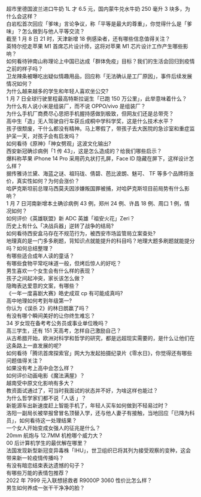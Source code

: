 超市里德国波兰进口牛奶 1L 才 6.5 元，国内蒙牛兑水牛奶 250 毫升 3 块多，为什么会这样？  
白岩松首次回应「爹味」言论争议，称「平等是最大的尊重」，你觉得什么是「爹味」？怎么做到与他人平等交流？  
截至 1 月 8 日 21 时，天津新增 18 例感染者，还有哪些信息值得关注？  
英特尔挖走苹果 M1 首席芯片设计师，这将对苹果 M1 芯片设计工作产生哪些影响？  
如何看待钟南山称理论上中国已达成「群体免疫」目标？我们的生活会回归到疫情之前的样子吗？  
卫龙辣条被曝吃出疑似情趣用品，回应称「无法确认是工厂原因」，事件后续发展情况如何？  
为什么越来越多的学生和年轻人喜欢坐公交?  
1 月 7 日全球行驶里程最高特斯拉诞生「已跑 150 万公里」，此举意味着什么？  
为什么有人说小米是组装厂，而不说 OPPO/vivo 是组装厂？  
为什么手机厂商费尽心思把手机握持感做到极致，但网友们还是总带壳？  
高中生「造」无人驾驶自行车获丘成桐中学科学奖，这是什么技术水平？  
孩子很颓废，干什么都没有精神。马上寒假了，带孩子去大医院的急诊室和重症监护呆一天，对孩子会有启发吗？  
如何看待《原神》「神女劈观」这波文化输出?  
西安新冠确诊病例「1 传 43」，这是怎么造成的？给我们哪些启示？  
爆料称苹果 iPhone 14 Pro 采用药丸状打孔屏，Face ID 隐藏在屏下，这样设计怎么样？  
据传雅诗兰黛、海蓝之谜、祖玛珑、倩碧、芭比波朗、魅可、 TF 等多个品牌将涨价，真实性如何？为何会涨价？  
哈萨克斯坦前总理马西莫夫因涉嫌叛国罪被捕，对哈萨克斯坦目前局势有什么影响？  
1 月 7 日河南新增本土确诊病例 43 例，郑州 24 例、许昌 18 例、周口 1 例，情况如何？  
如何评价《英雄联盟》新 ADC 英雄「祖安火花」Zeri？  
历史上有什么「决战兵器」逆转了战争的结局?  
如何看待西安盒马存在不规范行为，被西安市场监管局立案查处?  
地理真的是一门多多刷题，背知识点就能提升的科目吗？地理大题多刷题就能提分吗？如何总结整理？  
有哪些适合成年人读的童话？  
有哪些食物平常吃味道一般，但烤后惊人的好吃？  
男生喜欢一个女生会有什么样的表现？  
孩子之间起冲突，家长该怎么做？  
隐晦表达爱意的文案，有哪些？  
《一年一度喜剧大赛》皓史成双 cp 有可能成真吗?  
高中地理如何考到年级第一?  
你认为《误杀 2》的林日朗赢了吗？  
有没有哪个瞬间美好的让你终生难忘？  
34 岁女现在备考考公务员或事业单位晚吗？  
高三学生，还有 151 天高考，怎样自己激励自己？  
从古希腊开始，欧洲对科学和哲学的研究，都是远超现实需要的，是什么让他们在这条路上一直发展的呢?  
如何看待「腾讯首席探索官」网大为发起拍摄纪录片《零水日》，你觉得还有哪些问题值得关注？  
如果没有考上高中会怎么样？  
如何评价动画电影《魔法满屋》？  
越南受中原文化影响有多大？  
教资面试通过了，可当时我面试的状态并不好，为啥这样也能过？  
为什么哲学家们都不说「人话 」？  
新能源车出新速度赶上智能手机了，年轻人买车如何做到不轻易过时？  
洛阳一副局长被举报曾冒名顶替入学，还与他人妻子有接触，当地回应「已降为科员」，如何看待这一处理结果？  
一个女人开始变成女强人的征兆是什么？  
20mm 航炮与 12.7MM 机枪哪个威力大？  
00 后计算机学生的最优解在哪里？  
法国发现新型新冠变异毒株「IHU」，世卫组织已将其列为接受观察的变种，这会带来新一轮疫情传播吗？  
有没有暗恋结束表达遗憾的句子？  
有哪些万能的表情包推荐？  
2022 年 7999 元入联想拯救者 R9000P 3060 性价比怎么样？  
男生如何养成一张干干净净的脸？  
